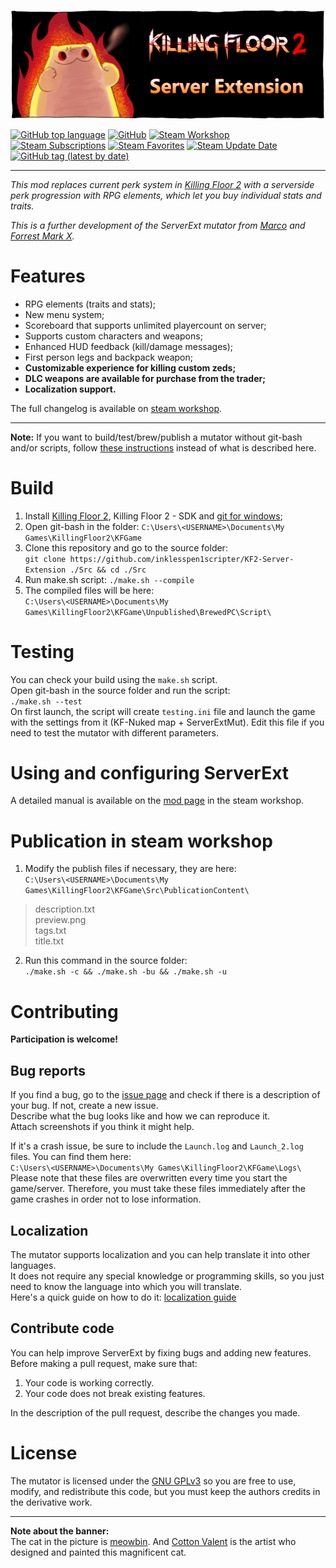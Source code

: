 [![](PublicationContent/mutbanner.png)](https://steamcommunity.com/sharedfiles/filedetails/?id=2085786712)

[![GitHub top language](https://img.shields.io/github/languages/top/inklesspen1scripter/KF2-Server-Extension)](https://docs.unrealengine.com/udk/Three/WebHome.html)
[![GitHub](https://img.shields.io/github/license/inklesspen1scripter/KF2-Server-Extension)](https://www.gnu.org/licenses/gpl-3.0.en.html)
[![Steam Workshop](https://img.shields.io/badge/steam-workshop-0)](https://steamcommunity.com/sharedfiles/filedetails/?id=2085786712)
[![Steam Subscriptions](https://img.shields.io/steam/subscriptions/2085786712)](https://steamcommunity.com/sharedfiles/filedetails/?id=2085786712)
[![Steam Favorites](https://img.shields.io/steam/favorites/2085786712)](https://steamcommunity.com/sharedfiles/filedetails/?id=2085786712)
[![Steam Update Date](https://img.shields.io/steam/update-date/2085786712)](https://steamcommunity.com/sharedfiles/filedetails/?id=2085786712)
[![GitHub tag (latest by date)](https://img.shields.io/github/v/tag/inklesspen1scripter/KF2-Server-Extension)](https://github.com/inklesspen1scripter/KF2-Server-Extension/tags)

***

*This mod replaces current perk system in [Killing Floor 2](https://en.wikipedia.org/wiki/Killing_Floor_2) with a serverside perk progression with RPG elements, which let you buy individual stats and traits.*

*This is a further development of the ServerExt mutator from [Marco](https://forums.tripwireinteractive.com/index.php?threads/mutator-server-extension-mod.109463) and [Forrest Mark X](https://github.com/ForrestMarkX/KF2-Server-Extension).*

# Features
- RPG elements (traits and stats);
- New menu system;
- Scoreboard that supports unlimited playercount on server;
- Supports custom characters and weapons;
- Enhanced HUD feedback (kill/damage messages);
- First person legs and backpack weapon;
- **Customizable experience for killing custom zeds;**
- **DLC weapons are available for purchase from the trader;**
- **Localization support.**

The full changelog is available on [steam workshop](https://steamcommunity.com/sharedfiles/filedetails/changelog/2085786712).

***

**Note:** If you want to build/test/brew/publish a mutator without git-bash and/or scripts, follow [these instructions](https://tripwireinteractive.atlassian.net/wiki/spaces/KF2SW/pages/26247172/KF2+Code+Modding+How-to) instead of what is described here.

# Build
1. Install [Killing Floor 2](https://store.steampowered.com/app/232090/Killing_Floor_2/), Killing Floor 2 - SDK and [git for windows](https://git-scm.com/download/win);
2. Open git-bash in the folder: `C:\Users\<USERNAME>\Documents\My Games\KillingFloor2\KFGame`
3. Clone this repository and go to the source folder:  
`git clone https://github.com/inklesspen1scripter/KF2-Server-Extension ./Src && cd ./Src`
4. Run make.sh script:
`./make.sh --compile`
5. The compiled files will be here:  
`C:\Users\<USERNAME>\Documents\My Games\KillingFloor2\KFGame\Unpublished\BrewedPC\Script\`

# Testing
You can check your build using the `make.sh` script.  
Open git-bash in the source folder and run the script:  
`./make.sh --test`  
On first launch, the script will create `testing.ini` file and launch the game with the settings from it (KF-Nuked map + ServerExtMut). Edit this file if you need to test the mutator with different parameters.

# Using and configuring ServerExt
A detailed manual is available on the [mod page](https://steamcommunity.com/sharedfiles/filedetails/?id=2085786712) in the steam workshop.

# Publication in steam workshop
1. Modify the publish files if necessary, they are here:  
`C:\Users\<USERNAME>\Documents\My Games\KillingFloor2\KFGame\Src\PublicationContent\`
> description.txt  
> preview.png  
> tags.txt  
> title.txt  
2. Run this command in the source folder:  
`./make.sh -c && ./make.sh -bu && ./make.sh -u`

# Contributing
**Participation is welcome!**

## Bug reports
If you find a bug, go to the [issue page](https://github.com/inklesspen1scripter/KF2-Server-Extension/issues) and check if there is a description of your bug. If not, create a new issue.  
Describe what the bug looks like and how we can reproduce it.  
Attach screenshots if you think it might help.

If it's a crash issue, be sure to include the `Launch.log` and `Launch_2.log` files. You can find them here:  
`C:\Users\<USERNAME>\Documents\My Games\KillingFloor2\KFGame\Logs\`  
Please note that these files are overwritten every time you start the game/server. Therefore, you must take these files immediately after the game crashes in order not to lose information.

## Localization
The mutator supports localization and you can help translate it into other languages.  
It does not require any special knowledge or programming skills, so you just need to know the language into which you will translate.  
Here's a quick guide on how to do it: [localization guide](https://steamcommunity.com/workshop/filedetails/discussion/2085786712/2942494909176752884)

## Contribute code
You can help improve ServerExt by fixing bugs and adding new features.  
Before making a pull request, make sure that:  
1. Your code is working correctly.  
2. Your code does not break existing features.  

In the description of the pull request, describe the changes you made.


# License
The mutator is licensed under the [GNU GPLv3](https://www.gnu.org/licenses/gpl-3.0.en.html) so you are free to use, modify, and redistribute this code, but you must keep the authors credits in the derivative work.

***

**Note about the banner:**  
The cat in the picture is [meowbin](https://www.deviantart.com/cottonvalent/gallery/48815375/creepy-cat). And [Cotton Valent](https://www.deviantart.com/cottonvalent) is the artist who designed and painted this magnificent cat.
